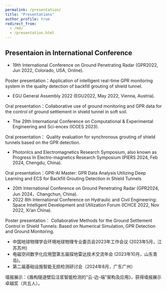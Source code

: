 ```yaml
---
permalink: /presentation/
title: "Presentations"
author_profile: true
redirect_from: 
  - /md/
  - /presentation.html
---
```


## Presentaion in International Conference
* 19th International Conference on Ground Penetrating Radar (GPR2022, Jun 2022, Colorado, USA, Online).

Poster presentation：Application of intelligent real-time GPR monitoring system in the quality detection of backfill grouting of shield tunnel.
*	EGU General Assembly 2022 (EGU2022, May 2022, Vienna, Austria). 

Oral presentation：Collaborative use of ground monitoring and GPR data for the control of ground settlement in shield tunnel in soft soil.
*	The 29th International Conference on Computational & Experimental Engineering and Sci-ences (ICCES 2023).

Oral presentation： Quality evaluation for synchronous grouting of shield tunnels based on the GPR detection.
*	PhotonIcs and Electromagnetics Research Symposium, also known as Progress In Electro-magnetics Research Symposium (PIERS 2024, Feb 2024, Chengdu, China).

Oral presentation：GPR-AI Master: GPR Data Analysis Utilizing Deep Learning and ECS for Backfill Grouting Detection in Shield Tunnels
*	20th International Conference on Ground Penetrating Radar (GPR2024, Jun 2024，Changchun, China).
*	2022 8th International Conference on Hydraulic and Civil Engineering: Space Intelligent Development and Utilization Forum (ICHCE 2022, Nov 2022, Xi’an China).

Poster presentation： Collaborative Methods for the Ground Settlement Control in Shield Tunnels: Based on Numerical Simulation, GPR Detection and Ground Monitoring.
*	中国地球物理学会环境地球物理专业委员会2023年工作会议 (2023年5月，江苏苏州)
*	电磁空间数字化应用暨第五届探地雷达技术交流年会 (2023年10月，山东青岛)。
*	第二届基础设施智能无损检测研讨会（2024年8月，广东广州）

墙报展示：《盾构隧道壁后注浆智能检测的“云-边-端”架构及应用》，获得墙报展示卓越奖（共五人）。



